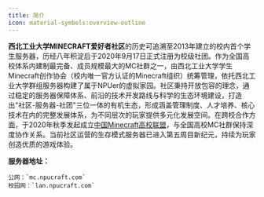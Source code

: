 ```yaml
---
title: 简介
icon: material-symbols:overview-outline
---
```




**西北工业大学MINECRAFT爱好者社区**的历史可追溯至2013年建立的校内首个学生服务器，历经八年积淀后于2020年9月17日正式注册为校级社团。作为全国高校体系内建制最完备、成员规模最大的MC社群之一，由西北工业大学学生Minecraft创作协会（校内唯一官方认证的Minecraft组织）统筹管理，依托西北工业大学群组服务器构建了属于NPUer的虚拟家园。社区秉持开放包容的理念，通过稳定的服务器保障体系、前沿的技术开发路线与科学的生态环境建设，打造出"社区-服务器-社团"三位一体的有机生态，形成涵盖管理制度、人才培养、核心技术在内的完整发展体系，为不同层次的玩家提供多元化发展空间。在跨校合作方面，于2020年秋季发起成立[中国Minecraft高校联盟](http://wiki.mualliance.ltd/)，与全国高校MC社群保持深度协作关系。当前社区运营的生存模式服务器已进入第五周目新纪元，持续为玩家创造优质的游戏体验。

**服务器地址：**

```
公网：`mc.npucraft.com`
校园网：`lan.npucraft.com`
```
